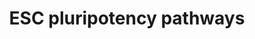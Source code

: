 ---
annotations:
- type: Pathway Ontology
  value: the extracellular signal-regulated Raf/Mek/Erk signaling pathway
- type: Cell Type Ontology
  value: embryonic stem cell
authors:
- Khanspers
- MaintBot
- AlexanderPico
- Cannin
- MartijnVanIersel
- Egonw
- Elisa
- DeSl
- Marvin M2
- Liyou
- Eweitz
communities:
- CIRM_Related
description: 'The cytokine LIF and its downstream effector STAT3 are essential for
  maintenance of pluripotency in mouse ES cells. The requirement for the transcription
  factor Oct3/4 for ES cell pluripotency is also well-documented. However, LIF is
  not involved in self-renewal of human ES cells, suggesting that other pathways must
  play an important role in this process. The importance of other signal transduction
  pathways, including BMP and Wnt signalings, as well as novel transcription factors
  such as Nanog, is now being recognized.  Pathway source: Intracellular Signaling
  Pathways Regulating Pluripotency of Embryonic Stem Cells, Okita et al, Current Stem
  Cell Research and Therapy, 2006, 1, 103-111'
last-edited: 2021-05-11
organisms:
- Mus musculus
redirect_from:
- /index.php/Pathway:WP339
- /instance/WP339
schema-jsonld:
- '@context': https://schema.org/
  '@id': https://wikipathways.github.io/pathways/WP339.html
  '@type': Dataset
  creator:
    '@type': Organization
    name: WikiPathways
  description: 'The cytokine LIF and its downstream effector STAT3 are essential for
    maintenance of pluripotency in mouse ES cells. The requirement for the transcription
    factor Oct3/4 for ES cell pluripotency is also well-documented. However, LIF is
    not involved in self-renewal of human ES cells, suggesting that other pathways
    must play an important role in this process. The importance of other signal transduction
    pathways, including BMP and Wnt signalings, as well as novel transcription factors
    such as Nanog, is now being recognized.  Pathway source: Intracellular Signaling
    Pathways Regulating Pluripotency of Embryonic Stem Cells, Okita et al, Current
    Stem Cell Research and Therapy, 2006, 1, 103-111'
  keywords:
  - Myc
  - Wnt4
  - Map2k6
  - Il6st
  - Fzd7
  - Wnt3a
  - Fgf4
  - Wnt10a
  - Fgf3
  - Akt3
  - Araf
  - Pik3cd
  - Ca2+
  - Fgf8
  - Wnt11
  - Pdgfb
  - Fzd9
  - Wnt3
  - Dorsomorphin
  - Smad7
  - PIP3
  - Mapk7
  - Fgf10
  - Bmpr1b
  - Fgf17
  - Dvl2
  - Bmpr1a
  - Pten
  - SHP2
  - Apc
  - Pdgfrb
  - Jak1
  - PIP2
  - Gab1
  - Lif
  - Fgfr4
  - c-Jun
  - Fgf9
  - Elk
  - Fgf6
  - Fgf11
  - Acvr1
  - Mdm2
  - Fgf14
  - Fgf15
  - Fzd5
  - Egf
  - Dvl1
  - Fgf21
  - c-Fos
  - Mapk6
  - Wnt5b
  - Lrp6
  - Wnt2b
  - Sepp1
  - Sos1
  - Mapk12
  - Fgf12
  - Fzd6
  - Wnt7a
  - Wnt9b
  - Wnt2
  - Fgfr2
  - Fgf7
  - Smad5
  - Wnt16
  - Axin1
  - Fgf18
  - Smad9
  - Nog
  - Tcf1
  - Akt1
  - Ras
  - actr2b
  - Pdgfa
  - Wnt1
  - Fzd3
  - Dvl3
  - IKK
  - Eras
  - Akt2
  - Fzd2
  - Lrp5
  - Egfr
  - Fgf23
  - Map2k5
  - Fgf1
  - Bmpr2
  - Map2k3
  - Mapk4
  - Fgf5
  - Smad1
  - Fgfr3
  - Mtor
  - Map2k2
  - Wnt6
  - Braf
  - GDP
  - Fzd1
  - Fgf20
  - actr2
  - Ctnnb1
  - Fzd8
  - Mapk1
  - Smad6
  - Wnt5a
  - Grb2
  - Stat3
  - Fgf16
  - GTP
  - Raf1
  - Gsk3b
  - Fzd4
  - Fgf2
  - Pik3r2
  - Wnt10b
  - Wnt7b
  - Pdgfra
  - Map2k1
  - Fgf13
  - Fgfr1
  - Fgf22
  - Lifr
  - Bmp4
  - Smad4
  license: CC0
  name: ESC pluripotency pathways
seo: CreativeWork
title: ESC pluripotency pathways
wpid: WP339
---